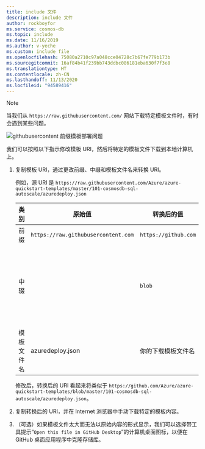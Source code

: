 ```yaml
---
title: include 文件
description: include 文件
author: rockboyfor
ms.service: cosmos-db
ms.topic: include
ms.date: 11/16/2019
ms.author: v-yeche
ms.custom: include file
ms.openlocfilehash: 75080a2710c97a048cce04728c7b67fe779b173b
ms.sourcegitcommit: 16af84b41f239bb743ddbc086181eba630f7f3e8
ms.translationtype: HT
ms.contentlocale: zh-CN
ms.lasthandoff: 11/13/2020
ms.locfileid: "94589416"
---
```

> [!NOTE]
> 当我们从 `https://raw.githubusercontent.com/` 网站下载特定模板文件时，有时会遇到某些问题。
> 
> ![githubusercontent 前缀模板部署问题](./media/azure-raw-githubusercontent-azurechinacloud-environment-notice/githubusercontent_issue.png)
>
> 我们可以按照以下指示修改模板 URI，然后将特定的模板文件下载到本地计算机上。
> 1. 复制模板 URI，通过更改前缀、中缀和模板文件名来转换 URI。
>
>     例如，源 URI 是 `https://raw.githubusercontent.com/Azure/azure-quickstart-templates/master/101-cosmosdb-sql-autoscale/azuredeploy.json`
>
>     | 类别 | 原始值 | 转换后的值 |  操作  |
>     |----------|----------------|-----------------|----------|
>     | 前缀   | `https://raw.githubusercontent.com`  |  `https://github.com`  | 更新 |
>     | 中辍    |                | `blob`          |  在 `master` 之前添加，它是 git 存储库的默认分支名称。 |
>     | 模板文件名  |azuredeploy.json | 你的下载模板文件名 | update |
>
>     修改后，转换后的 URI 看起来将类似于 `https://github.com/Azure/azure-quickstart-templates/blob/master/101-cosmosdb-sql-autoscale/azuredeploy.json`。
>     
> 2. 复制转换后的 URI，并在 Internet 浏览器中手动下载特定的模板内容。
> 3. （可选）如果模板文件太大而无法以原始内容的形式显示，我们可以选择带工具提示“`Open this file in GitHub Desktop`”的计算机桌面图标，以便在 GitHub 桌面应用程序中克隆存储库。
